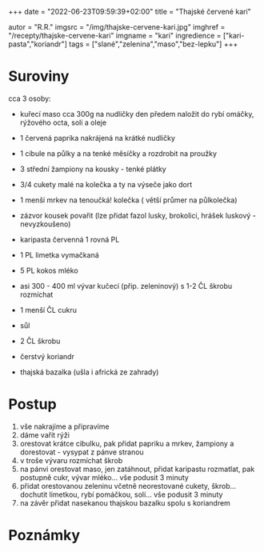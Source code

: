 +++
date = "2022-06-23T09:59:39+02:00"
title = "Thajské červené kari"


autor = "R.R."
imgsrc = "/img/thajske-cervene-kari.jpg"
imghref = "/recepty/thajske-cervene-kari"
imgname = "kari"
ingredience = ["kari-pasta","koriandr"]
tags = ["slané","zelenina","maso","bez-lepku"]
+++

# Suroviny
cca 3 osoby:
- kuřecí maso cca 300g na nudličky den předem naložit do rybí omáčky, rýžového octa, soli a oleje
- 1 červená paprika nakrájená na krátké nudličky
- 1 cibule na půlky a na tenké měsíčky a rozdrobit na proužky
- 3 střední žampiony na kousky - tenké plátky
- 3/4 cukety malé na kolečka a ty na výseče jako dort
- 1 menší mrkev na tenoučká! kolečka ( větší průmer na půlkolečka)
- zázvor kousek povařit
(lze přidat fazol lusky, brokolici, hrášek luskový - nevyzkoušeno)

- karipasta červenná 1 rovná PL
- 1 PL limetka vymačkaná
- 5 PL kokos mléko
- asi 300 - 400 ml vývar kučecí (přip. zeleninový) s 1-2 ČL škrobu rozmíchat
- 1 menší ČL cukru
- sůl
- 2 ČL škrobu
- čerstvý koriandr
- thajská bazalka (ušla i africká ze zahrady)

# Postup
1. vše nakrajíme a připravíme
2. dáme vařit rýži 
3. orestovat krátce cibulku, pak přidat papriku a mrkev, žampiony a dorestovat - vysypat z pánve stranou
4. v troše vývaru rozmíchat škrob
5. na pánvi orestovat maso, jen zatáhnout, přidat karipastu rozmatlat, pak postupně cukr, vývar mléko... vše podusit 3 minuty
6. přidat orestovanou zeleninu včetně neorestované cukety, škrob... dochutit limetkou, rybí pomáčkou, solí... vše podusit 3 minuty
7. na závěr přidat nasekanou thajskou bazalku spolu s koriandrem


# Poznámky

<!--more-->